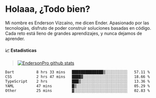 
# Holaaa, ¿Todo bien?

Mi nombre es Enderson Vizcaíno, me dicen Ender. Apasionado por las tecnologías, disfruto de poder construir soluciones basadas en código. Cada reto está lleno de grandes aprendizajes, y nunca dejamos de aprender. 

#### :chart_with_upwards_trend: Estadisticas
> [![EndersonPro github stats](https://github-readme-stats.vercel.app/api?username=endersonpro&theme=vue-dark&show_icons=true)](https://github.com/anuraghazra/github-readme-stats) 


<!--START_SECTION:waka-->

```txt
Dart          8 hrs 33 mins   ██████████████▒░░░░░░░░░░   57.11 %
CSS           2 hrs 47 mins   ████▓░░░░░░░░░░░░░░░░░░░░   18.66 %
TypeScript    2 hrs           ███▒░░░░░░░░░░░░░░░░░░░░░   13.36 %
YAML          47 mins         █▒░░░░░░░░░░░░░░░░░░░░░░░   05.29 %
Other         25 mins         ▓░░░░░░░░░░░░░░░░░░░░░░░░   02.83 %
```

<!--END_SECTION:waka-->

[website]: https://endersonpro.github.io/portfolio/
[twitter]: https://twitter.com/endersonj_
[youtube]: https://youtube.com/ByEnderson
[instagram]: https://instagram.com/endersonvizc
[linkedin]: https://www.linkedin.com/in/enderson-vizcaino-2aa927175/
